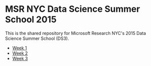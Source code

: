 # MSR NYC Data Science Summer School 2015

This is the shared repository for Microsoft Research NYC's 2015 Data Science Summer School (DS3).

* [Week 1](week1/)
* [Week 2](week2/)
* [Week 3](week3/)
